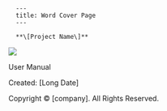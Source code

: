 
      ---
      title: Word Cover Page
      ---

      **\[Project Name\]**

  
  
  
  
  
  
  
  
  
  
![](images/word_coverpage.jpg)  
  
  
  
  
  
  
  
User Manual  
  
  
Created: \[Long Date\]  
  
Copyright © \[company\]. All Rights Reserved.
      